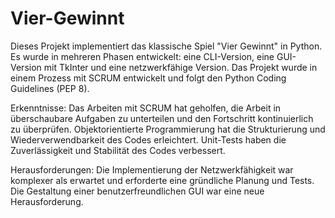 # Vier-Gewinnt
Dieses Projekt implementiert das klassische Spiel "Vier Gewinnt" in Python. Es wurde in mehreren Phasen entwickelt: eine CLI-Version, eine GUI-Version mit TkInter und eine netzwerkfähige Version. Das Projekt wurde in einem  Prozess mit SCRUM entwickelt und folgt den Python Coding Guidelines (PEP 8).

Erkenntnisse:
Das Arbeiten mit SCRUM hat geholfen, die Arbeit in überschaubare Aufgaben zu unterteilen und den Fortschritt kontinuierlich zu überprüfen.
Objektorientierte Programmierung hat die Strukturierung und Wiederverwendbarkeit des Codes erleichtert.
Unit-Tests haben die Zuverlässigkeit und Stabilität des Codes verbessert.

Herausforderungen:
Die Implementierung der Netzwerkfähigkeit war komplexer als erwartet und erforderte eine gründliche Planung und Tests.
Die Gestaltung einer benutzerfreundlichen GUI war eine neue Herausforderung.
